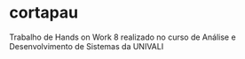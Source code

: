 # cortapau
Trabalho de Hands on Work 8 realizado no curso de Análise e Desenvolvimento de Sistemas da UNIVALI
